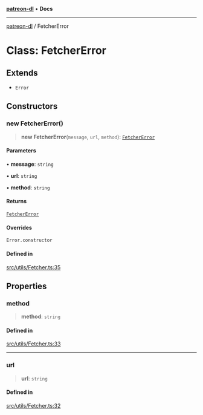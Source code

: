 [**patreon-dl**](../README.md) • **Docs**

***

[patreon-dl](../README.md) / FetcherError

# Class: FetcherError

## Extends

- `Error`

## Constructors

### new FetcherError()

> **new FetcherError**(`message`, `url`, `method`): [`FetcherError`](FetcherError.md)

#### Parameters

• **message**: `string`

• **url**: `string`

• **method**: `string`

#### Returns

[`FetcherError`](FetcherError.md)

#### Overrides

`Error.constructor`

#### Defined in

[src/utils/Fetcher.ts:35](https://github.com/patrickkfkan/patreon-dl/blob/7168e7165dfd3021aec234ee0e8458b1a8040c70/src/utils/Fetcher.ts#L35)

## Properties

### method

> **method**: `string`

#### Defined in

[src/utils/Fetcher.ts:33](https://github.com/patrickkfkan/patreon-dl/blob/7168e7165dfd3021aec234ee0e8458b1a8040c70/src/utils/Fetcher.ts#L33)

***

### url

> **url**: `string`

#### Defined in

[src/utils/Fetcher.ts:32](https://github.com/patrickkfkan/patreon-dl/blob/7168e7165dfd3021aec234ee0e8458b1a8040c70/src/utils/Fetcher.ts#L32)
